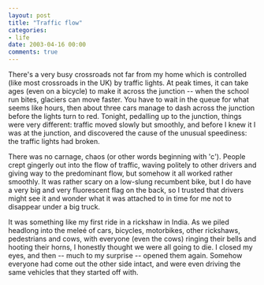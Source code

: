 ```yaml
---
layout: post
title: "Traffic flow"
categories:
- life
date: 2003-04-16 00:00
comments: true
---
```


<p>There's a very busy crossroads not far from my home which is controlled (like most crossroads in the UK) by traffic lights. At peak times, it can take ages (even on a bicycle) to make it across the junction -- when the school run bites, glaciers can move faster. You have to wait in the queue for what seems like hours, then about three cars manage to dash across the junction before the lights turn to red. Tonight, pedalling up to the junction, things were very different: traffic moved slowly but smoothly, and before I knew it I was at the junction, and discovered the cause of the unusual speediness: the traffic lights had broken.</p>

<p>There was no carnage, chaos (or other words beginning with 'c'). People crept gingerly out into the flow of traffic, waving politely to other drivers and giving way to the predominant flow, but somehow it all worked rather smoothly. It was rather scary on a low-slung recumbent bike, but I do have a very big and very fluorescent flag on the back, so I trusted that drivers might see it and wonder what it was attached to in time for me not to disappear under a big truck.</p>

<p>It was something like my first ride in a rickshaw in India. As we piled headlong into the mele&eacute; of cars, bicycles, motorbikes, other rickshaws, pedestrians and cows, with everyone (even the cows) ringing their bells and hooting their horns, I honestly thought we were all going to die. I closed my eyes, and then -- much to my surprise -- opened them again. Somehow everyone had come out the other side intact, and were even driving the same vehicles that they started off with.</p>


